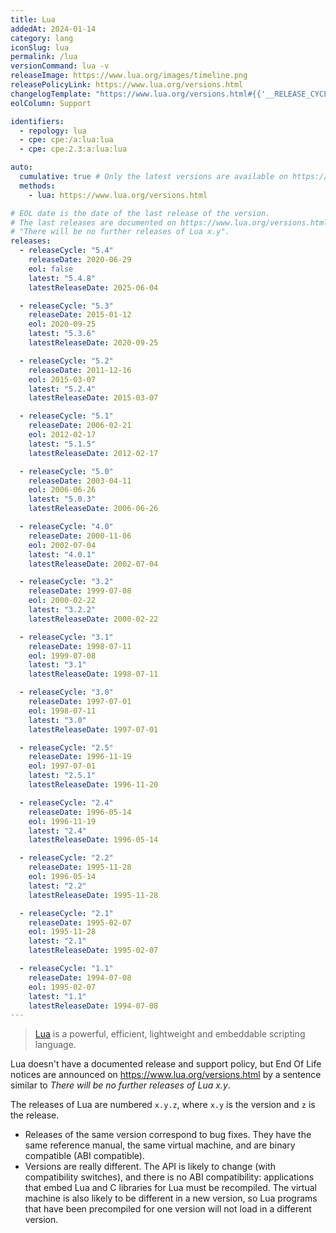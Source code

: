 ```yaml
---
title: Lua
addedAt: 2024-01-14
category: lang
iconSlug: lua
permalink: /lua
versionCommand: lua -v
releaseImage: https://www.lua.org/images/timeline.png
releasePolicyLink: https://www.lua.org/versions.html
changelogTemplate: "https://www.lua.org/versions.html#{{'__RELEASE_CYCLE__'|split:' '|first}}/"
eolColumn: Support

identifiers:
  - repology: lua
  - cpe: cpe:/a:lua:lua
  - cpe: cpe:2.3:a:lua:lua

auto:
  cumulative: true # Only the latest versions are available on https://www.lua.org/versions.html.
  methods:
    - lua: https://www.lua.org/versions.html

# EOL date is the date of the last release of the version.
# The last releases are documented on https://www.lua.org/versions.html with a sentence similar to
# "There will be no further releases of Lua x.y".
releases:
  - releaseCycle: "5.4"
    releaseDate: 2020-06-29
    eol: false
    latest: "5.4.8"
    latestReleaseDate: 2025-06-04

  - releaseCycle: "5.3"
    releaseDate: 2015-01-12
    eol: 2020-09-25
    latest: "5.3.6"
    latestReleaseDate: 2020-09-25

  - releaseCycle: "5.2"
    releaseDate: 2011-12-16
    eol: 2015-03-07
    latest: "5.2.4"
    latestReleaseDate: 2015-03-07

  - releaseCycle: "5.1"
    releaseDate: 2006-02-21
    eol: 2012-02-17
    latest: "5.1.5"
    latestReleaseDate: 2012-02-17

  - releaseCycle: "5.0"
    releaseDate: 2003-04-11
    eol: 2006-06-26
    latest: "5.0.3"
    latestReleaseDate: 2006-06-26

  - releaseCycle: "4.0"
    releaseDate: 2000-11-06
    eol: 2002-07-04
    latest: "4.0.1"
    latestReleaseDate: 2002-07-04

  - releaseCycle: "3.2"
    releaseDate: 1999-07-08
    eol: 2000-02-22
    latest: "3.2.2"
    latestReleaseDate: 2000-02-22

  - releaseCycle: "3.1"
    releaseDate: 1998-07-11
    eol: 1999-07-08
    latest: "3.1"
    latestReleaseDate: 1998-07-11

  - releaseCycle: "3.0"
    releaseDate: 1997-07-01
    eol: 1998-07-11
    latest: "3.0"
    latestReleaseDate: 1997-07-01

  - releaseCycle: "2.5"
    releaseDate: 1996-11-19
    eol: 1997-07-01
    latest: "2.5.1"
    latestReleaseDate: 1996-11-20

  - releaseCycle: "2.4"
    releaseDate: 1996-05-14
    eol: 1996-11-19
    latest: "2.4"
    latestReleaseDate: 1996-05-14

  - releaseCycle: "2.2"
    releaseDate: 1995-11-28
    eol: 1996-05-14
    latest: "2.2"
    latestReleaseDate: 1995-11-28

  - releaseCycle: "2.1"
    releaseDate: 1995-02-07
    eol: 1995-11-28
    latest: "2.1"
    latestReleaseDate: 1995-02-07

  - releaseCycle: "1.1"
    releaseDate: 1994-07-08
    eol: 1995-02-07
    latest: "1.1"
    latestReleaseDate: 1994-07-08
---
```


> [Lua](https://www.lua.org/) is a powerful, efficient, lightweight and embeddable scripting
> language.

Lua doesn't have a documented release and support policy, but End Of Life notices are announced on
<https://www.lua.org/versions.html> by a sentence similar to _There will be no further releases of
Lua x.y_.

The releases of Lua are numbered `x.y.z`, where `x.y` is the version and `z` is the release.

- Releases of the same version correspond to bug fixes. They have the same reference manual, the same
  virtual machine, and are binary compatible (ABI compatible).
- Versions are really different. The API is likely to change (with compatibility switches), and there
  is no ABI compatibility: applications that embed Lua and C libraries for Lua must be recompiled.
  The virtual machine is also likely to be different in a new version, so Lua programs that have been
  precompiled for one version will not load in a different version.
